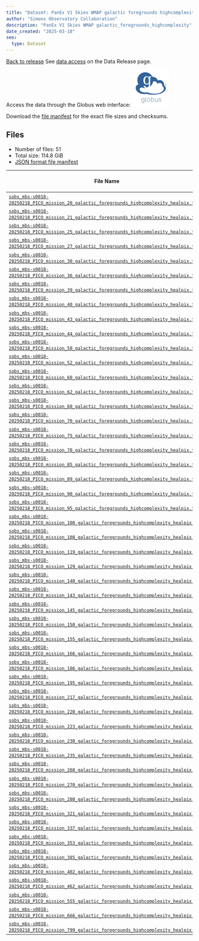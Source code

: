 ```yaml
---
title: "Dataset: PanEx V1 Skies WMAP galactic foregrounds highcomplexity"
author: "Simons Observatory Collaboration"
description: "PanEx V1 Skies WMAP galactic_foregrounds_highcomplexity"
date_created: "2025-03-18"
seo:
  type: Dataset
---
```


[Back to release](./panexv1-compsep.html#datasets)
See [data access](./panexv1-compsep.html#data-access) on the Data Release page.

Access the data through the Globus web interface: [![Download via Globus](images/globus-logo.png)](https://app.globus.org/file-manager?origin_id=53b2a147-ae9d-4bbf-9d18-3b46d133d4bb&origin_path=%2Fpanexp_v1_compsep%2Fgalactic_foregrounds_highcomplexity%2F)

Download the [file manifest](https://g-0a470a.6b7bd8.0ec8.data.globus.org/panexp_v1_compsep/galactic_foregrounds_highcomplexity/manifest.json) for the exact file sizes and checksums.

## Files

- Number of files: 51
- Total size: 114.8 GiB
- [JSON format file manifest](https://g-0a470a.6b7bd8.0ec8.data.globus.org/panexp_v1_compsep/galactic_foregrounds_highcomplexity/manifest.json)

|                                                                                                                                          File Name                                                                                                                                          | Frequency Band (GHz) | Pixelization |  Size   |
| ------------------------------------------------------------------------------------------------------------------------------------------------------------------------------------------------------------------------------------------------------------------------------------------- | -------------------: | ------------ | ------- |
| [`sobs_mbs-s0018-20250218_PICO_mission_20_galactic_foregrounds_highcomplexity_healpix.fits`](https://g-0a470a.6b7bd8.0ec8.data.globus.org/panexp_v1_compsep/galactic_foregrounds_highcomplexity/sobs_mbs-s0018-20250218_PICO_mission_20_galactic_foregrounds_highcomplexity_healpix.fits)   |                   20 | healpix      | 2.3 GiB |
| [`sobs_mbs-s0018-20250218_PICO_mission_21_galactic_foregrounds_highcomplexity_healpix.fits`](https://g-0a470a.6b7bd8.0ec8.data.globus.org/panexp_v1_compsep/galactic_foregrounds_highcomplexity/sobs_mbs-s0018-20250218_PICO_mission_21_galactic_foregrounds_highcomplexity_healpix.fits)   |                   21 | healpix      | 2.3 GiB |
| [`sobs_mbs-s0018-20250218_PICO_mission_25_galactic_foregrounds_highcomplexity_healpix.fits`](https://g-0a470a.6b7bd8.0ec8.data.globus.org/panexp_v1_compsep/galactic_foregrounds_highcomplexity/sobs_mbs-s0018-20250218_PICO_mission_25_galactic_foregrounds_highcomplexity_healpix.fits)   |                   25 | healpix      | 2.3 GiB |
| [`sobs_mbs-s0018-20250218_PICO_mission_27_galactic_foregrounds_highcomplexity_healpix.fits`](https://g-0a470a.6b7bd8.0ec8.data.globus.org/panexp_v1_compsep/galactic_foregrounds_highcomplexity/sobs_mbs-s0018-20250218_PICO_mission_27_galactic_foregrounds_highcomplexity_healpix.fits)   |                   27 | healpix      | 2.3 GiB |
| [`sobs_mbs-s0018-20250218_PICO_mission_30_galactic_foregrounds_highcomplexity_healpix.fits`](https://g-0a470a.6b7bd8.0ec8.data.globus.org/panexp_v1_compsep/galactic_foregrounds_highcomplexity/sobs_mbs-s0018-20250218_PICO_mission_30_galactic_foregrounds_highcomplexity_healpix.fits)   |                   30 | healpix      | 2.3 GiB |
| [`sobs_mbs-s0018-20250218_PICO_mission_36_galactic_foregrounds_highcomplexity_healpix.fits`](https://g-0a470a.6b7bd8.0ec8.data.globus.org/panexp_v1_compsep/galactic_foregrounds_highcomplexity/sobs_mbs-s0018-20250218_PICO_mission_36_galactic_foregrounds_highcomplexity_healpix.fits)   |                   36 | healpix      | 2.3 GiB |
| [`sobs_mbs-s0018-20250218_PICO_mission_39_galactic_foregrounds_highcomplexity_healpix.fits`](https://g-0a470a.6b7bd8.0ec8.data.globus.org/panexp_v1_compsep/galactic_foregrounds_highcomplexity/sobs_mbs-s0018-20250218_PICO_mission_39_galactic_foregrounds_highcomplexity_healpix.fits)   |                   39 | healpix      | 2.3 GiB |
| [`sobs_mbs-s0018-20250218_PICO_mission_40_galactic_foregrounds_highcomplexity_healpix.fits`](https://g-0a470a.6b7bd8.0ec8.data.globus.org/panexp_v1_compsep/galactic_foregrounds_highcomplexity/sobs_mbs-s0018-20250218_PICO_mission_40_galactic_foregrounds_highcomplexity_healpix.fits)   |                   40 | healpix      | 2.3 GiB |
| [`sobs_mbs-s0018-20250218_PICO_mission_43_galactic_foregrounds_highcomplexity_healpix.fits`](https://g-0a470a.6b7bd8.0ec8.data.globus.org/panexp_v1_compsep/galactic_foregrounds_highcomplexity/sobs_mbs-s0018-20250218_PICO_mission_43_galactic_foregrounds_highcomplexity_healpix.fits)   |                   43 | healpix      | 2.3 GiB |
| [`sobs_mbs-s0018-20250218_PICO_mission_44_galactic_foregrounds_highcomplexity_healpix.fits`](https://g-0a470a.6b7bd8.0ec8.data.globus.org/panexp_v1_compsep/galactic_foregrounds_highcomplexity/sobs_mbs-s0018-20250218_PICO_mission_44_galactic_foregrounds_highcomplexity_healpix.fits)   |                   44 | healpix      | 2.3 GiB |
| [`sobs_mbs-s0018-20250218_PICO_mission_50_galactic_foregrounds_highcomplexity_healpix.fits`](https://g-0a470a.6b7bd8.0ec8.data.globus.org/panexp_v1_compsep/galactic_foregrounds_highcomplexity/sobs_mbs-s0018-20250218_PICO_mission_50_galactic_foregrounds_highcomplexity_healpix.fits)   |                   50 | healpix      | 2.3 GiB |
| [`sobs_mbs-s0018-20250218_PICO_mission_52_galactic_foregrounds_highcomplexity_healpix.fits`](https://g-0a470a.6b7bd8.0ec8.data.globus.org/panexp_v1_compsep/galactic_foregrounds_highcomplexity/sobs_mbs-s0018-20250218_PICO_mission_52_galactic_foregrounds_highcomplexity_healpix.fits)   |                   52 | healpix      | 2.3 GiB |
| [`sobs_mbs-s0018-20250218_PICO_mission_60_galactic_foregrounds_highcomplexity_healpix.fits`](https://g-0a470a.6b7bd8.0ec8.data.globus.org/panexp_v1_compsep/galactic_foregrounds_highcomplexity/sobs_mbs-s0018-20250218_PICO_mission_60_galactic_foregrounds_highcomplexity_healpix.fits)   |                   60 | healpix      | 2.3 GiB |
| [`sobs_mbs-s0018-20250218_PICO_mission_62_galactic_foregrounds_highcomplexity_healpix.fits`](https://g-0a470a.6b7bd8.0ec8.data.globus.org/panexp_v1_compsep/galactic_foregrounds_highcomplexity/sobs_mbs-s0018-20250218_PICO_mission_62_galactic_foregrounds_highcomplexity_healpix.fits)   |                   62 | healpix      | 2.3 GiB |
| [`sobs_mbs-s0018-20250218_PICO_mission_68_galactic_foregrounds_highcomplexity_healpix.fits`](https://g-0a470a.6b7bd8.0ec8.data.globus.org/panexp_v1_compsep/galactic_foregrounds_highcomplexity/sobs_mbs-s0018-20250218_PICO_mission_68_galactic_foregrounds_highcomplexity_healpix.fits)   |                   68 | healpix      | 2.3 GiB |
| [`sobs_mbs-s0018-20250218_PICO_mission_70_galactic_foregrounds_highcomplexity_healpix.fits`](https://g-0a470a.6b7bd8.0ec8.data.globus.org/panexp_v1_compsep/galactic_foregrounds_highcomplexity/sobs_mbs-s0018-20250218_PICO_mission_70_galactic_foregrounds_highcomplexity_healpix.fits)   |                   70 | healpix      | 2.3 GiB |
| [`sobs_mbs-s0018-20250218_PICO_mission_75_galactic_foregrounds_highcomplexity_healpix.fits`](https://g-0a470a.6b7bd8.0ec8.data.globus.org/panexp_v1_compsep/galactic_foregrounds_highcomplexity/sobs_mbs-s0018-20250218_PICO_mission_75_galactic_foregrounds_highcomplexity_healpix.fits)   |                   75 | healpix      | 2.3 GiB |
| [`sobs_mbs-s0018-20250218_PICO_mission_78_galactic_foregrounds_highcomplexity_healpix.fits`](https://g-0a470a.6b7bd8.0ec8.data.globus.org/panexp_v1_compsep/galactic_foregrounds_highcomplexity/sobs_mbs-s0018-20250218_PICO_mission_78_galactic_foregrounds_highcomplexity_healpix.fits)   |                   78 | healpix      | 2.3 GiB |
| [`sobs_mbs-s0018-20250218_PICO_mission_85_galactic_foregrounds_highcomplexity_healpix.fits`](https://g-0a470a.6b7bd8.0ec8.data.globus.org/panexp_v1_compsep/galactic_foregrounds_highcomplexity/sobs_mbs-s0018-20250218_PICO_mission_85_galactic_foregrounds_highcomplexity_healpix.fits)   |                   85 | healpix      | 2.3 GiB |
| [`sobs_mbs-s0018-20250218_PICO_mission_89_galactic_foregrounds_highcomplexity_healpix.fits`](https://g-0a470a.6b7bd8.0ec8.data.globus.org/panexp_v1_compsep/galactic_foregrounds_highcomplexity/sobs_mbs-s0018-20250218_PICO_mission_89_galactic_foregrounds_highcomplexity_healpix.fits)   |                   89 | healpix      | 2.3 GiB |
| [`sobs_mbs-s0018-20250218_PICO_mission_90_galactic_foregrounds_highcomplexity_healpix.fits`](https://g-0a470a.6b7bd8.0ec8.data.globus.org/panexp_v1_compsep/galactic_foregrounds_highcomplexity/sobs_mbs-s0018-20250218_PICO_mission_90_galactic_foregrounds_highcomplexity_healpix.fits)   |                   90 | healpix      | 2.3 GiB |
| [`sobs_mbs-s0018-20250218_PICO_mission_95_galactic_foregrounds_highcomplexity_healpix.fits`](https://g-0a470a.6b7bd8.0ec8.data.globus.org/panexp_v1_compsep/galactic_foregrounds_highcomplexity/sobs_mbs-s0018-20250218_PICO_mission_95_galactic_foregrounds_highcomplexity_healpix.fits)   |                   95 | healpix      | 2.3 GiB |
| [`sobs_mbs-s0018-20250218_PICO_mission_100_galactic_foregrounds_highcomplexity_healpix.fits`](https://g-0a470a.6b7bd8.0ec8.data.globus.org/panexp_v1_compsep/galactic_foregrounds_highcomplexity/sobs_mbs-s0018-20250218_PICO_mission_100_galactic_foregrounds_highcomplexity_healpix.fits) |                  100 | healpix      | 2.3 GiB |
| [`sobs_mbs-s0018-20250218_PICO_mission_108_galactic_foregrounds_highcomplexity_healpix.fits`](https://g-0a470a.6b7bd8.0ec8.data.globus.org/panexp_v1_compsep/galactic_foregrounds_highcomplexity/sobs_mbs-s0018-20250218_PICO_mission_108_galactic_foregrounds_highcomplexity_healpix.fits) |                  108 | healpix      | 2.3 GiB |
| [`sobs_mbs-s0018-20250218_PICO_mission_119_galactic_foregrounds_highcomplexity_healpix.fits`](https://g-0a470a.6b7bd8.0ec8.data.globus.org/panexp_v1_compsep/galactic_foregrounds_highcomplexity/sobs_mbs-s0018-20250218_PICO_mission_119_galactic_foregrounds_highcomplexity_healpix.fits) |                  119 | healpix      | 2.3 GiB |
| [`sobs_mbs-s0018-20250218_PICO_mission_129_galactic_foregrounds_highcomplexity_healpix.fits`](https://g-0a470a.6b7bd8.0ec8.data.globus.org/panexp_v1_compsep/galactic_foregrounds_highcomplexity/sobs_mbs-s0018-20250218_PICO_mission_129_galactic_foregrounds_highcomplexity_healpix.fits) |                  129 | healpix      | 2.3 GiB |
| [`sobs_mbs-s0018-20250218_PICO_mission_140_galactic_foregrounds_highcomplexity_healpix.fits`](https://g-0a470a.6b7bd8.0ec8.data.globus.org/panexp_v1_compsep/galactic_foregrounds_highcomplexity/sobs_mbs-s0018-20250218_PICO_mission_140_galactic_foregrounds_highcomplexity_healpix.fits) |                  140 | healpix      | 2.3 GiB |
| [`sobs_mbs-s0018-20250218_PICO_mission_143_galactic_foregrounds_highcomplexity_healpix.fits`](https://g-0a470a.6b7bd8.0ec8.data.globus.org/panexp_v1_compsep/galactic_foregrounds_highcomplexity/sobs_mbs-s0018-20250218_PICO_mission_143_galactic_foregrounds_highcomplexity_healpix.fits) |                  143 | healpix      | 2.3 GiB |
| [`sobs_mbs-s0018-20250218_PICO_mission_145_galactic_foregrounds_highcomplexity_healpix.fits`](https://g-0a470a.6b7bd8.0ec8.data.globus.org/panexp_v1_compsep/galactic_foregrounds_highcomplexity/sobs_mbs-s0018-20250218_PICO_mission_145_galactic_foregrounds_highcomplexity_healpix.fits) |                  145 | healpix      | 2.3 GiB |
| [`sobs_mbs-s0018-20250218_PICO_mission_150_galactic_foregrounds_highcomplexity_healpix.fits`](https://g-0a470a.6b7bd8.0ec8.data.globus.org/panexp_v1_compsep/galactic_foregrounds_highcomplexity/sobs_mbs-s0018-20250218_PICO_mission_150_galactic_foregrounds_highcomplexity_healpix.fits) |                  150 | healpix      | 2.3 GiB |
| [`sobs_mbs-s0018-20250218_PICO_mission_155_galactic_foregrounds_highcomplexity_healpix.fits`](https://g-0a470a.6b7bd8.0ec8.data.globus.org/panexp_v1_compsep/galactic_foregrounds_highcomplexity/sobs_mbs-s0018-20250218_PICO_mission_155_galactic_foregrounds_highcomplexity_healpix.fits) |                  155 | healpix      | 2.3 GiB |
| [`sobs_mbs-s0018-20250218_PICO_mission_166_galactic_foregrounds_highcomplexity_healpix.fits`](https://g-0a470a.6b7bd8.0ec8.data.globus.org/panexp_v1_compsep/galactic_foregrounds_highcomplexity/sobs_mbs-s0018-20250218_PICO_mission_166_galactic_foregrounds_highcomplexity_healpix.fits) |                  166 | healpix      | 2.3 GiB |
| [`sobs_mbs-s0018-20250218_PICO_mission_186_galactic_foregrounds_highcomplexity_healpix.fits`](https://g-0a470a.6b7bd8.0ec8.data.globus.org/panexp_v1_compsep/galactic_foregrounds_highcomplexity/sobs_mbs-s0018-20250218_PICO_mission_186_galactic_foregrounds_highcomplexity_healpix.fits) |                  186 | healpix      | 2.3 GiB |
| [`sobs_mbs-s0018-20250218_PICO_mission_195_galactic_foregrounds_highcomplexity_healpix.fits`](https://g-0a470a.6b7bd8.0ec8.data.globus.org/panexp_v1_compsep/galactic_foregrounds_highcomplexity/sobs_mbs-s0018-20250218_PICO_mission_195_galactic_foregrounds_highcomplexity_healpix.fits) |                  195 | healpix      | 2.3 GiB |
| [`sobs_mbs-s0018-20250218_PICO_mission_217_galactic_foregrounds_highcomplexity_healpix.fits`](https://g-0a470a.6b7bd8.0ec8.data.globus.org/panexp_v1_compsep/galactic_foregrounds_highcomplexity/sobs_mbs-s0018-20250218_PICO_mission_217_galactic_foregrounds_highcomplexity_healpix.fits) |                  217 | healpix      | 2.3 GiB |
| [`sobs_mbs-s0018-20250218_PICO_mission_220_galactic_foregrounds_highcomplexity_healpix.fits`](https://g-0a470a.6b7bd8.0ec8.data.globus.org/panexp_v1_compsep/galactic_foregrounds_highcomplexity/sobs_mbs-s0018-20250218_PICO_mission_220_galactic_foregrounds_highcomplexity_healpix.fits) |                  220 | healpix      | 2.3 GiB |
| [`sobs_mbs-s0018-20250218_PICO_mission_223_galactic_foregrounds_highcomplexity_healpix.fits`](https://g-0a470a.6b7bd8.0ec8.data.globus.org/panexp_v1_compsep/galactic_foregrounds_highcomplexity/sobs_mbs-s0018-20250218_PICO_mission_223_galactic_foregrounds_highcomplexity_healpix.fits) |                  223 | healpix      | 2.3 GiB |
| [`sobs_mbs-s0018-20250218_PICO_mission_230_galactic_foregrounds_highcomplexity_healpix.fits`](https://g-0a470a.6b7bd8.0ec8.data.globus.org/panexp_v1_compsep/galactic_foregrounds_highcomplexity/sobs_mbs-s0018-20250218_PICO_mission_230_galactic_foregrounds_highcomplexity_healpix.fits) |                  230 | healpix      | 2.3 GiB |
| [`sobs_mbs-s0018-20250218_PICO_mission_235_galactic_foregrounds_highcomplexity_healpix.fits`](https://g-0a470a.6b7bd8.0ec8.data.globus.org/panexp_v1_compsep/galactic_foregrounds_highcomplexity/sobs_mbs-s0018-20250218_PICO_mission_235_galactic_foregrounds_highcomplexity_healpix.fits) |                  235 | healpix      | 2.3 GiB |
| [`sobs_mbs-s0018-20250218_PICO_mission_268_galactic_foregrounds_highcomplexity_healpix.fits`](https://g-0a470a.6b7bd8.0ec8.data.globus.org/panexp_v1_compsep/galactic_foregrounds_highcomplexity/sobs_mbs-s0018-20250218_PICO_mission_268_galactic_foregrounds_highcomplexity_healpix.fits) |                  268 | healpix      | 2.3 GiB |
| [`sobs_mbs-s0018-20250218_PICO_mission_270_galactic_foregrounds_highcomplexity_healpix.fits`](https://g-0a470a.6b7bd8.0ec8.data.globus.org/panexp_v1_compsep/galactic_foregrounds_highcomplexity/sobs_mbs-s0018-20250218_PICO_mission_270_galactic_foregrounds_highcomplexity_healpix.fits) |                  270 | healpix      | 2.3 GiB |
| [`sobs_mbs-s0018-20250218_PICO_mission_280_galactic_foregrounds_highcomplexity_healpix.fits`](https://g-0a470a.6b7bd8.0ec8.data.globus.org/panexp_v1_compsep/galactic_foregrounds_highcomplexity/sobs_mbs-s0018-20250218_PICO_mission_280_galactic_foregrounds_highcomplexity_healpix.fits) |                  280 | healpix      | 2.3 GiB |
| [`sobs_mbs-s0018-20250218_PICO_mission_321_galactic_foregrounds_highcomplexity_healpix.fits`](https://g-0a470a.6b7bd8.0ec8.data.globus.org/panexp_v1_compsep/galactic_foregrounds_highcomplexity/sobs_mbs-s0018-20250218_PICO_mission_321_galactic_foregrounds_highcomplexity_healpix.fits) |                  321 | healpix      | 2.3 GiB |
| [`sobs_mbs-s0018-20250218_PICO_mission_337_galactic_foregrounds_highcomplexity_healpix.fits`](https://g-0a470a.6b7bd8.0ec8.data.globus.org/panexp_v1_compsep/galactic_foregrounds_highcomplexity/sobs_mbs-s0018-20250218_PICO_mission_337_galactic_foregrounds_highcomplexity_healpix.fits) |                  337 | healpix      | 2.3 GiB |
| [`sobs_mbs-s0018-20250218_PICO_mission_353_galactic_foregrounds_highcomplexity_healpix.fits`](https://g-0a470a.6b7bd8.0ec8.data.globus.org/panexp_v1_compsep/galactic_foregrounds_highcomplexity/sobs_mbs-s0018-20250218_PICO_mission_353_galactic_foregrounds_highcomplexity_healpix.fits) |                  353 | healpix      | 2.3 GiB |
| [`sobs_mbs-s0018-20250218_PICO_mission_385_galactic_foregrounds_highcomplexity_healpix.fits`](https://g-0a470a.6b7bd8.0ec8.data.globus.org/panexp_v1_compsep/galactic_foregrounds_highcomplexity/sobs_mbs-s0018-20250218_PICO_mission_385_galactic_foregrounds_highcomplexity_healpix.fits) |                  385 | healpix      | 2.3 GiB |
| [`sobs_mbs-s0018-20250218_PICO_mission_402_galactic_foregrounds_highcomplexity_healpix.fits`](https://g-0a470a.6b7bd8.0ec8.data.globus.org/panexp_v1_compsep/galactic_foregrounds_highcomplexity/sobs_mbs-s0018-20250218_PICO_mission_402_galactic_foregrounds_highcomplexity_healpix.fits) |                  402 | healpix      | 2.3 GiB |
| [`sobs_mbs-s0018-20250218_PICO_mission_462_galactic_foregrounds_highcomplexity_healpix.fits`](https://g-0a470a.6b7bd8.0ec8.data.globus.org/panexp_v1_compsep/galactic_foregrounds_highcomplexity/sobs_mbs-s0018-20250218_PICO_mission_462_galactic_foregrounds_highcomplexity_healpix.fits) |                  462 | healpix      | 2.3 GiB |
| [`sobs_mbs-s0018-20250218_PICO_mission_555_galactic_foregrounds_highcomplexity_healpix.fits`](https://g-0a470a.6b7bd8.0ec8.data.globus.org/panexp_v1_compsep/galactic_foregrounds_highcomplexity/sobs_mbs-s0018-20250218_PICO_mission_555_galactic_foregrounds_highcomplexity_healpix.fits) |                  555 | healpix      | 2.3 GiB |
| [`sobs_mbs-s0018-20250218_PICO_mission_666_galactic_foregrounds_highcomplexity_healpix.fits`](https://g-0a470a.6b7bd8.0ec8.data.globus.org/panexp_v1_compsep/galactic_foregrounds_highcomplexity/sobs_mbs-s0018-20250218_PICO_mission_666_galactic_foregrounds_highcomplexity_healpix.fits) |                  666 | healpix      | 2.3 GiB |
| [`sobs_mbs-s0018-20250218_PICO_mission_799_galactic_foregrounds_highcomplexity_healpix.fits`](https://g-0a470a.6b7bd8.0ec8.data.globus.org/panexp_v1_compsep/galactic_foregrounds_highcomplexity/sobs_mbs-s0018-20250218_PICO_mission_799_galactic_foregrounds_highcomplexity_healpix.fits) |                  799 | healpix      | 2.3 GiB |
